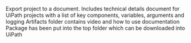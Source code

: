 Export project to a document. Includes technical details document for UiPath projects with a list of key components, variables, arguments and logging
Artifacts folder contains video and how to use documentation
Package has been put into the top folder which can be downloaded into UiPath 
